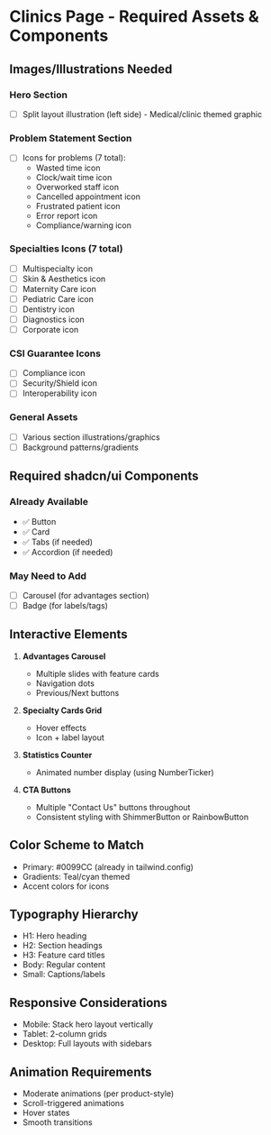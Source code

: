 # Clinics Page - Required Assets & Components

## Images/Illustrations Needed

### Hero Section
- [ ] Split layout illustration (left side) - Medical/clinic themed graphic

### Problem Statement Section  
- [ ] Icons for problems (7 total):
  - Wasted time icon
  - Clock/wait time icon
  - Overworked staff icon
  - Cancelled appointment icon
  - Frustrated patient icon
  - Error report icon
  - Compliance/warning icon

### Specialties Icons (7 total)
- [ ] Multispecialty icon
- [ ] Skin & Aesthetics icon
- [ ] Maternity Care icon
- [ ] Pediatric Care icon
- [ ] Dentistry icon
- [ ] Diagnostics icon
- [ ] Corporate icon

### CSI Guarantee Icons
- [ ] Compliance icon
- [ ] Security/Shield icon
- [ ] Interoperability icon

### General Assets
- [ ] Various section illustrations/graphics
- [ ] Background patterns/gradients

## Required shadcn/ui Components

### Already Available
- ✅ Button
- ✅ Card
- ✅ Tabs (if needed)
- ✅ Accordion (if needed)

### May Need to Add
- [ ] Carousel (for advantages section)
- [ ] Badge (for labels/tags)

## Interactive Elements

1. **Advantages Carousel**
   - Multiple slides with feature cards
   - Navigation dots
   - Previous/Next buttons

2. **Specialty Cards Grid**
   - Hover effects
   - Icon + label layout

3. **Statistics Counter**
   - Animated number display (using NumberTicker)

4. **CTA Buttons**
   - Multiple "Contact Us" buttons throughout
   - Consistent styling with ShimmerButton or RainbowButton

## Color Scheme to Match
- Primary: #0099CC (already in tailwind.config)
- Gradients: Teal/cyan themed
- Accent colors for icons

## Typography Hierarchy
- H1: Hero heading
- H2: Section headings
- H3: Feature card titles
- Body: Regular content
- Small: Captions/labels

## Responsive Considerations
- Mobile: Stack hero layout vertically
- Tablet: 2-column grids
- Desktop: Full layouts with sidebars

## Animation Requirements
- Moderate animations (per product-style)
- Scroll-triggered animations
- Hover states
- Smooth transitions